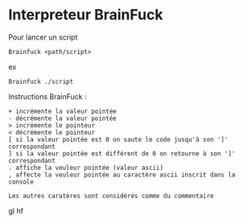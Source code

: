 # Interpreteur BrainFuck
Pour lancer un script
```
Brainfuck <path/script>
```
ex
```
Brainfuck ./script
```

Instructions BrainFuck :
```
+ incrémente la valeur pointée
- décrémente la valeur pointée
> incrémente le pointeur
< décrémente le pointeur
[ si la valeur pointée est 0 on saute le code jusqu'à son ']' correspondant
] si la valeur pointée est différent de 0 on retourne à son ']' correspondant
. affiche la veuleur pointée (valeur ascii)
, affecte la veuleur pointée au caractère ascii inscrit dans la console

Les autres caratères sont considérés comme du commentaire
```

gl hf
